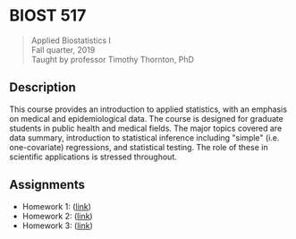# BIOST 517

> Applied Biostatistics I\
> Fall quarter, 2019\
> Taught by professor Timothy Thornton, PhD


## Description

This course provides an introduction to applied statistics, with an emphasis on
medical and epidemiological data. The course is designed for graduate students
in public health and medical fields. The major topics covered are data summary,
introduction to statistical inference including "simple" (i.e. one-covariate)
regressions, and statistical testing. The role of these in scientific
applications is stressed throughout.


## Assignments

 * Homework 1: ([link][1])
 * Homework 2: ([link][2])
 * Homework 3: ([link][3])


[1]: homework/hw01/
[2]: homework/hw02/
[3]: homework/hw03/
